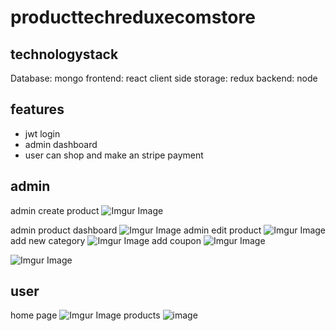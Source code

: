 # producttechreduxecomstore

## technologystack
Database: mongo
frontend: react
client side storage: redux
backend: node

## features
- jwt login
- admin dashboard
- user can shop and make an stripe payment

## admin
admin create product
![Imgur Image](https://i.imgur.com/6uvS2UX.png)

admin product dashboard
![Imgur Image](https://i.imgur.com/3NbmNdX.png)
admin edit product
![Imgur Image](https://i.imgur.com/mw0klNJ.png)
add new category
![Imgur Image](https://i.imgur.com/w7UmjSg.png)
add coupon
![Imgur Image](https://i.imgur.com/ZJL4B9N.png)

![Imgur Image](https://i.imgur.com/mw0klNJ.png)

## user
home page
![Imgur Image](https://i.imgur.com/LE00nPS.png)
products
![image](https://user-images.githubusercontent.com/64851813/134775351-e36200fc-91fc-4b40-8169-303c11d79431.png)



